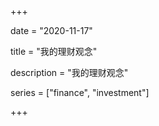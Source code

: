 +++

date = "2020-11-17"

title = "我的理财观念"

description = "我的理财观念"

series = ["finance", "investment"]

+++

